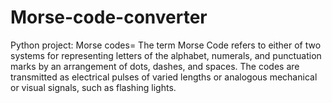 # Morse-code-converter

Python project:
Morse codes= The term Morse Code refers to either of two systems for representing letters of the alphabet, numerals, and punctuation marks by an arrangement of dots, dashes, and spaces. 
The codes are transmitted as electrical pulses of varied lengths or analogous mechanical or visual signals, such as flashing lights.


